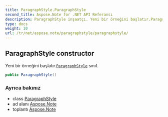 ```yaml
---
title: ParagraphStyle.ParagraphStyle
second_title: Aspose.Note for .NET API Referansı
description: ParagraphStyle inşaatçı. Yeni bir örneğini başlatır.ParagraphStyle sınıf.
type: docs
weight: 10
url: /tr/net/aspose.note/paragraphstyle/paragraphstyle/
---
```

## ParagraphStyle constructor

Yeni bir örneğini başlatır.[`ParagraphStyle`](../) sınıf.

```csharp
public ParagraphStyle()
```

### Ayrıca bakınız

* class [ParagraphStyle](../)
* ad alanı [Aspose.Note](../../paragraphstyle/)
* toplantı [Aspose.Note](../../../)


